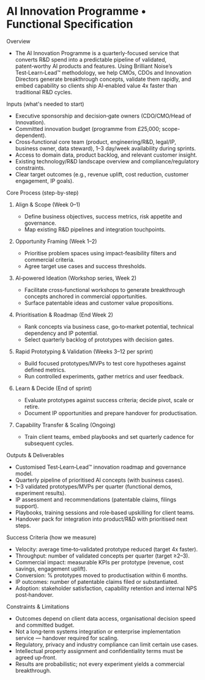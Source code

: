 # AI Innovation Programme • Functional Specification

Overview
- The AI Innovation Programme is a quarterly-focused service that converts R&D spend into a predictable pipeline of validated, patent‑worthy AI products and features. Using Brilliant Noise’s Test‑Learn‑Lead™ methodology, we help CMOs, CDOs and Innovation Directors generate breakthrough concepts, validate them rapidly, and embed capability so clients ship AI‑enabled value 4x faster than traditional R&D cycles.

Inputs (what's needed to start)
- Executive sponsorship and decision‑gate owners (CDO/CMO/Head of Innovation).
- Committed innovation budget (programme from £25,000; scope-dependent).
- Cross‑functional core team (product, engineering/R&D, legal/IP, business owner, data steward), 1–3 day/week availability during sprints.
- Access to domain data, product backlog, and relevant customer insight.
- Existing technology/R&D landscape overview and compliance/regulatory constraints.
- Clear target outcomes (e.g., revenue uplift, cost reduction, customer engagement, IP goals).

Core Process (step-by-step)
1. Align & Scope (Week 0–1)
   - Define business objectives, success metrics, risk appetite and governance.
   - Map existing R&D pipelines and integration touchpoints.

2. Opportunity Framing (Week 1–2)
   - Prioritise problem spaces using impact-feasibility filters and commercial criteria.
   - Agree target use cases and success thresholds.

3. AI‑powered Ideation (Workshop series, Week 2)
   - Facilitate cross‑functional workshops to generate breakthrough concepts anchored in commercial opportunities.
   - Surface patentable ideas and customer value propositions.

4. Prioritisation & Roadmap (End Week 2)
   - Rank concepts via business case, go‑to‑market potential, technical dependency and IP potential.
   - Select quarterly backlog of prototypes with decision gates.

5. Rapid Prototyping & Validation (Weeks 3–12 per sprint)
   - Build focused prototypes/MVPs to test core hypotheses against defined metrics.
   - Run controlled experiments, gather metrics and user feedback.

6. Learn & Decide (End of sprint)
   - Evaluate prototypes against success criteria; decide pivot, scale or retire.
   - Document IP opportunities and prepare handover for productisation.

7. Capability Transfer & Scaling (Ongoing)
   - Train client teams, embed playbooks and set quarterly cadence for subsequent cycles.

Outputs & Deliverables
- Customised Test‑Learn‑Lead™ innovation roadmap and governance model.
- Quarterly pipeline of prioritised AI concepts (with business cases).
- 1–3 validated prototypes/MVPs per quarter (functional demos, experiment results).
- IP assessment and recommendations (patentable claims, filings support).
- Playbooks, training sessions and role‑based upskilling for client teams.
- Handover pack for integration into product/R&D with prioritised next steps.

Success Criteria (how we measure)
- Velocity: average time‑to‑validated prototype reduced (target 4x faster).
- Throughput: number of validated concepts per quarter (target ≥2–3).
- Commercial impact: measurable KPIs per prototype (revenue, cost savings, engagement uplift).
- Conversion: % prototypes moved to productisation within 6 months.
- IP outcomes: number of patentable claims filed or substantiated.
- Adoption: stakeholder satisfaction, capability retention and internal NPS post‑handover.

Constraints & Limitations
- Outcomes depend on client data access, organisational decision speed and committed budget.
- Not a long‑term systems integration or enterprise implementation service — handover required for scaling.
- Regulatory, privacy and industry compliance can limit certain use cases.
- Intellectual property assignment and confidentiality terms must be agreed up‑front.
- Results are probabilistic; not every experiment yields a commercial breakthrough.
